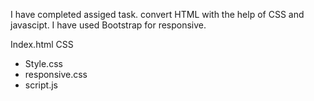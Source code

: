 I have completed assiged task. 
convert HTML with the help of CSS and javascipt. 
I have used Bootstrap for responsive.

Index.html
CSS
- Style.css
- responsive.css
- script.js
  
